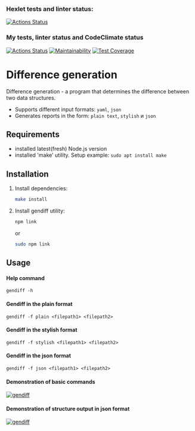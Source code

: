 ### Hexlet tests and linter status:
[![Actions Status](https://github.com/expant/frontend-project-46/workflows/hexlet-check/badge.svg)](https://github.com/expant/frontend-project-46/actions)

### My tests, linter status and CodeClimate status
[![Actions Status](https://github.com/expant/frontend-project-46/workflows/build/badge.svg)](https://github.com/expant/frontend-project-46/actions)
[![Maintainability](https://api.codeclimate.com/v1/badges/1bd5936d88b6d182799e/maintainability)](https://codeclimate.com/github/expant/frontend-project-46/maintainability)
[![Test Coverage](https://api.codeclimate.com/v1/badges/1bd5936d88b6d182799e/test_coverage)](https://codeclimate.com/github/expant/frontend-project-46/test_coverage)

# Difference generation

Difference generation - a program that determines the difference between two data structures.

* Supports different input formats: `yaml`, `json`
* Generates reports in the form: `plain text`, `stylish` и `json`

## Requirements

* installed latest(fresh) Node.js version
* installed 'make' utility. 
    Setup example:
    `sudo apt install make`

## Installation

1.  Install dependencies: 
    ```sh
    make install
    ```
1.  Install gendiff utility: 
    ```sh
    npm link
    ``` 
    or 
    ```sh
    sudo npm link
    ```

## Usage

#### Help command
`gendiff -h`

#### Gendiff in the plain format
`gendiff -f plain <filepath1> <filepath2>`

#### Gendiff in the stylish format
`gendiff -f stylish <filepath1> <filepath2>`

#### Gendiff in the json format
`gendiff -f json <filepath1> <filepath2>`

#### Demonstration of basic commands
[![gendiff](https://asciinema.org/a/ojH3OASbDK1adGqi7ODWr2paF.svg)](https://asciinema.org/a/ojH3OASbDK1adGqi7ODWr2paF)

#### Demonstration of structure output in json format
[![gendiff](https://asciinema.org/a/kbYJdSf8jFsVloKG67Q5SnyeP.svg)](https://asciinema.org/a/kbYJdSf8jFsVloKG67Q5SnyeP)
